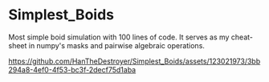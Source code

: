 # Simplest_Boids
Most simple boid simulation with 100 lines of code. It serves as my cheat-sheet in numpy's masks and pairwise algebraic operations.


https://github.com/HanTheDestroyer/Simplest_Boids/assets/123021973/3bb294a8-4ef0-4f53-bc3f-2decf75d1aba

